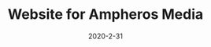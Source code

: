 ---
layout: project
title: "Website for Ampheros Media"
skills: ["PHP", "CSS"]
date: 2020-2-31
image: /images/websites/ampheros-desktop.png
link: "https://ampheros.com"
desc: "Website for student-led journalism nonprofit. Developed custom Wordpress theme with PHP."
---